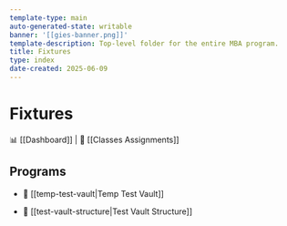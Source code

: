 ```yaml
---
template-type: main
auto-generated-state: writable
banner: '[[gies-banner.png]]'
template-description: Top-level folder for the entire MBA program.
title: Fixtures
type: index
date-created: 2025-06-09
---
```


# Fixtures



📊 [[Dashboard]] | 📝 [[Classes Assignments]]



## Programs



- 📁 [[temp-test-vault|Temp Test Vault]]

- 📁 [[test-vault-structure|Test Vault Structure]]